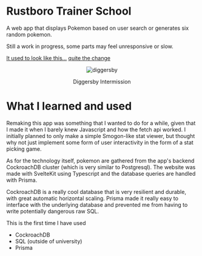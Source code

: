 # Rustboro Trainer School

A web app that displays Pokemon based on user search or generates six random pokemon.

Still a work in progress, some parts may feel unresponsive or slow.

[It used to look like this...](https://wesngu28.github.io/pokemon-regional-randomizer/) [quite the change](https://github.com/wesngu28/pokemon-regional-randomizer)

<p align="center">
  <img src="static/diggersby.png" alt="diggersby" />
  <p align="center"> Diggersby Intermission</p>
</p>

# What I learned and used

Remaking this app was something that I wanted to do for a while, given that I made it when I barely knew Javascript and how the fetch api worked. I initially planned to only make a simple Smogon-like stat viewer, but thought why not just implement some form of user interactivity in the form of a stat picking game.

As for the technology itself, pokemon are gathered from the app's backend CockroachDB cluster (which is very similar to Postgresql). The website was made with SvelteKit using Typescript and the database queries are handled with Prisma.

CockroachDB is a really cool database that is very resilient and durable, with great automatic horizontal scaling. Prisma made it really easy to interface with the underlying database and prevented me from having to write potentially dangerous raw SQL.

This is the first time I have used

- CockroachDB
- SQL (outside of university)
- Prisma
